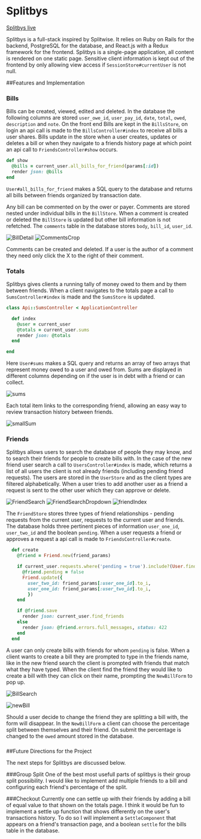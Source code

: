 # Splitbys

[Splitbys live][heroku]

[heroku]:http://splitbys.herokuapp.com

Splitbys is a full-stack inspired by Splitwise. It relies on Ruby on Rails for the backend, PostgreSQL for the database, and React.js with a Redux framework for the frontend. Splitbys is a single-page application, all content is rendered on one static page. Sensitive client information is kept out of the frontend by only allowing view access if `SessionStore#currentUser` is not null.  

##Features and Implementation


### Bills

Bills can be created, viewed, edited and deleted. In the database the following columns are stored `user_owe_id`, `user_pay_id`, `date`, `total`, `owed`, `description` and `note`. On the front end Bills are kept in the `BillsStore`,
on login an api call is made to the `BillsController#index` to receive all bills a user shares. Bills update in the store when a user creates, updates or deletes a bill or when they navigate to a friends history page at which point an api call to `FriendsController#show` occurs.

```ruby
def show
  @bills = current_user.all_bills_for_friend(params[:id])
  render json: @bills
end
```

`User#all_bills_for_friend` makes a SQL query to the database and returns all bills between friends organized by transaction date.

Any bill can be commented on by the ower or payer. Comments are stored nested under individual bills in the `BillStore`. When a comment is created or deleted the `BillStore` is updated but other bill information is not refetched. The `comments` table in the database stores `body`, `bill_id`, `user_id`.

![BillDetail]
![CommentsCrop]

Comments can be created and deleted. If a user is the author of a comment they need only click the X to the right of their comment.



### Totals

Splitbys gives clients a running tally of money owed to them and by them between friends. When a client navigates to the totals page a call to `SumsController#index` is made and the `SumsStore` is updated.

```ruby
class Api::SumsController < ApplicationController

  def index
    @user = current_user
    @totals = current_user.sums
    render json: @totals
  end

end
```
Here `User#sums` makes a SQL query and returns an array of two arrays that represent money owed to a user and owed from. Sums are displayed in different columns depending on if the user is in debt with a friend or can collect.

![sums]

Each total item links to the corresponding friend, allowing an easy way to review transaction history between friends.

![smallSum]

### Friends

Splitbys allows users to search the database of people they may know, and to search their friends for people to create bills with. In the case of the new friend user search a call to `UsersController#index` is made, which returns a list of all users the client is not already friends (including pending friend requests). The users are stored in the `UserStore` and as the client types are filtered alphabetically. When a user tries to add another user as a friend a request is sent to the other user which they can approve or delete.

![FriendSearch]
![FriendSearchDropdown]
![friendIndex]

The `FriendStore` stores three types of friend relationships - pending requests from the current user, requests to the current user and friends. The database holds three pertinent pieces of information `user_one_id`, `user_two_id` and the boolean `pending`. When a user requests a friend or approves a request a api call is made to `FriendsController#create`.

```ruby
  def create
    @friend = Friend.new(friend_params)

    if current_user.requests.where('pending = true').include?(User.find_by_id(friend_params[:user_two_id]))
      @friend.pending = false
      Friend.update({
        user_two_id: friend_params[:user_one_id].to_i,
        user_one_id: friend_params[:user_two_id].to_i,
        })
    end

    if @friend.save
      render json: current_user.find_friends
    else
      render json: @friend.errors.full_messages, status: 422
    end
  end
```


 A user can only create bills with friends for whom `pending` is false. When a client wants to create a bill they are prompted to type in the friends name, like in the new friend search the client is prompted with friends that match what they have typed. When the client find the friend they would like to create a bill with they can click on their name, prompting the `NewBillForm` to pop up.

 ![BillSearch]

 ![newBill]

  Should a user decide to change the friend they are splitting a bill with, the form will disappear. In the `NewBillForm` a client can choose the percentage split between themselves and their friend. On submit the percentage is changed to the `owed` amount stored in the database.


###


##Future Directions for the Project

  The next steps for Splitbys are discussed below.

###Group Split
 One of the best most usefull parts of splitbys is their group split possibility. I would like to implement add multiple friends to a bill and configuring each friend's percentage of the split.


###Checkout
Currently one can settle up with their friends by adding a bill of equal value to that shown on the totals page. I think it would be fun to implement a settle up function that shows differently on the user's transactions history. To do so I will implement a `SettleComponent` that appears on a friend's transaction page, and a boolean `settle` for the bills table in the database.  



[sums]: ./docs/wireframes/sums.png
[smallSum]: ./docs/wireframes/smallSum.png
[BillSearch]: ./docs/wireframes/BillSearch.png
[newBill]: ./docs/wireframes/newBill.png
[BillDetail]: ./docs/wireframes/BillDetail.png
[CommentsCrop]: ./docs/wireframes/CommentsCrop.png
[friendIndex]: ./docs/wireframes/friendIndex.png
[FriendSearch]: ./docs/wireframes/FriendSearch.png
[FriendSearchDropdown]: ./docs/wireframes/FriendSearchDropDown.png
